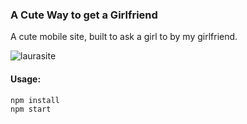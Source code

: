 ### A Cute Way to get a Girlfriend

A cute mobile site, built to ask a girl to by my girlfriend.  

![laurasite](https://user-images.githubusercontent.com/6922982/39973370-04228616-56d4-11e8-8eb1-e86dc843d3ac.gif)


#### Usage:
```
npm install
npm start
```
 
